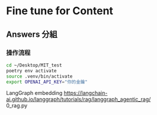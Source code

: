 # Fine tune for Content
## Answers 分組
### 操作流程

```bash
cd ~/Desktop/MIT_test
poetry env activate
source .venv/bin/activate
export OPENAI_API_KEY="你的金鑰"
```

LangGraph embedding https://langchain-ai.github.io/langgraph/tutorials/rag/langgraph_agentic_rag/  
0_rag.py  
